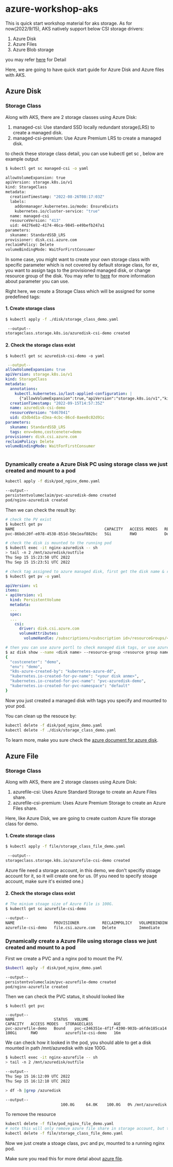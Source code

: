 # azure-workshop-aks
This is quick start workshop material for aks storage.
As for now(2022/9/15), AKS natively support below CSI storage drivers:
1. Azure Disk
2. Azure Files
3. Azure Blob storage

you may refer [here](https://docs.microsoft.com/en-us/azure/aks/csi-storage-drivers) for Detail

Here, we are going to have quick start guide for Azure Disk and Azure files with AKS.

## Azure Disk

### Storage Class

Along with AKS, there are 2 storage classes using Azure Disk:
1. managed-csi: Use standard SSD locally redundant storage(LRS) to create a managed disk.
2. managed-csi-premium: Use Azure Premium LRS to create a managed disk.

to check these storage class detail, you can use kubectl get sc <storage class>, below are example output
```bash
$ kubectl get sc managed-csi -o yaml

allowVolumeExpansion: true
apiVersion: storage.k8s.io/v1
kind: StorageClass
metadata:
  creationTimestamp: "2022-08-26T08:17:03Z"
  labels:
    addonmanager.kubernetes.io/mode: EnsureExists
    kubernetes.io/cluster-service: "true"
  name: managed-csi
  resourceVersion: "413"
  uid: 44276e82-4174-46ca-9845-e49befb247a1
parameters:
  skuname: StandardSSD_LRS
provisioner: disk.csi.azure.com
reclaimPolicy: Delete
volumeBindingMode: WaitForFirstConsumer
```
In some case, you might want to create your own storage class with specific parameter which is not covered by default storage class, for ex, you want to assign tags to the provisioned managed disk, or change resource group of the disk. You may refer to [here](https://docs.microsoft.com/en-us/azure/aks/azure-disk-csi#storage-class-driver-dynamic-disks-parameters) for more information about parameter you can use.

Right here, we create a Storage Class which will be assigned for some predefined tags:

#### 1. Create storage class

```bash
$ kubectl apply -f ./disk/storage_class_demo.yaml
```
```bash
 --output--
storageclass.storage.k8s.io/azuredisk-csi-demo created
```

#### 2. Check the storage class exist

```
$ kubectl get sc azuredisk-csi-demo -o yaml
```
```yaml
 --output--
allowVolumeExpansion: true
apiVersion: storage.k8s.io/v1
kind: StorageClass
metadata:
  annotations:
    kubectl.kubernetes.io/last-applied-configuration: |
      {"allowVolumeExpansion":true,"apiVersion":"storage.k8s.io/v1","kind":"StorageClass","metadata":{"annotations":{},"name":"azuredisk-csi-demo"},"parameters":{"skuname":"StandardSSD_LRS","tags":"env=demo,costceneter=demo"},"provisioner":"disk.csi.azure.com","reclaimPolicy":"Delete","volumeBindingMode":"WaitForFirstConsumer"}
  creationTimestamp: "2022-09-15T14:57:35Z"
  name: azuredisk-csi-demo
  resourceVersion: "6467041"
  uid: d3db4d1a-d3ea-4cbc-86cd-8aee8c82d91c
parameters:
  skuname: StandardSSD_LRS
  tags: env=demo,costceneter=demo
provisioner: disk.csi.azure.com
reclaimPolicy: Delete
volumeBindingMode: WaitForFirstConsumer
  
```
### Dynamically create a Azure Disk PC using storage class we just created and mount to a pod

```bash
kubectl apply -f disk/pod_nginx_demo.yaml
```
```bash
--output--
persistentvolumeclaim/pvc-azuredisk-demo created
pod/nginx-azuredisk created
```
Then we can check the result by:
```bash
# check the PV exist
$ kubectl get pv
NAME                                       CAPACITY   ACCESS MODES   RECLAIM POLICY   STATUS   CLAIM                        STORAGECLASS         REASON   AGE
pvc-86bdc20f-e078-4538-851d-50e1eaf882bc   5Gi        RWO            Delete           Bound    default/pvc-azuredisk-demo   azuredisk-csi-demo            55s

# check the disk is mounted to the running pod
$ kubectl exec -it nginx-azuredisk -- sh
> tail -n 2 /mnt/azuredisk/outfile
Thu Sep 15 15:23:50 UTC 2022
Thu Sep 15 15:23:51 UTC 2022

# check tag assigned to azure managed disk, first get the disk name & resource group
$ kubectl get pv -o yaml
```
```yaml
apiVersion: v1
items:
- apiVersion: v1
  kind: PersistentVolume
  metadata:
  ...
  spec:
  ...
    csi:
      driver: disk.csi.azure.com
      volumeAttributes:
        volumeHandle: /subscriptions/<subscription id>/resourceGroups/<resource group name>/providers/Microsoft.Compute/disks/<disk name>
```
```bash
# then you can use azure portl to check managed disk tags, or use azure cli like below:
$ az disk show --name <disk name> --resource-group <resource group name> --query tags
{
  "costceneter": "demo",
  "env": "demo",
  "k8s-azure-created-by": "kubernetes-azure-dd",
  "kubernetes.io-created-for-pv-name": "<your disk anme>",
  "kubernetes.io-created-for-pvc-name": "pvc-azuredisk-demo",
  "kubernetes.io-created-for-pvc-namespace": "default"
}
```
Now you just created a managed disk with tags you specify and mounted to your pod.

You can clean up the resouce by:
```bash
kubectl delete -f disk/pod_nginx_demo.yaml
kubectl delete -f ./disk/storage_class_demo.yaml
```
To learn more, make you sure check the [azure document for azure disk](https://docs.microsoft.com/en-us/azure/aks/azure-disk-csi).


## Azure File

### Storage Class

Along with AKS, there are 2 storage classes using Azure Disk:
1. azurefile-csi: Uses Azure Standard Storage to create an Azure Files share.
2. azurefile-csi-premium: Uses Azure Premium Storage to create an Azure Files share.

Here, like Azure Disk, we are going to create custom Azure file storage class for demo.
#### 1. Create storage class

```bash
$ kubectl apply -f file/storage_class_file_demo.yaml 

 --output--
storageclass.storage.k8s.io/azurefile-csi-demo created

```
Azure file need a storage account, in this demo, we don't specifiy stoage account for it, so it will create one for us. (If you need to specify stoage account, make sure it's existed one.)
#### 2. Check the storage class exist
```bash
# The minium stoage size of Azure File is 100G.
$ kubectl get sc azurefile-csi-demo

--output--
NAME                 PROVISIONER          RECLAIMPOLICY   VOLUMEBINDINGMODE   ALLOWVOLUMEEXPANSION   AGE
azurefile-csi-demo   file.csi.azure.com   Delete          Immediate           true                   9m59s
```

### Dynamically create a Azure File using storage class we just created and mount to a pod
First we create a PVC and a nginx pod to mount the PV.
```bash
$kubectl apply -f disk/pod_nginx_demo.yaml

--output--
persistentvolumeclaim/pvc-azurefile-demo created
pod/nginx-azurefile created
```

Then we can check the PVC status, it should looked like
```
$ kubectl get pvc

--output--
NAME                 STATUS   VOLUME                                     CAPACITY   ACCESS MODES   STORAGECLASS         AGE
pvc-azurefile-demo   Bound    pvc-c346351e-4f1f-4390-903b-a6fde185ca14   100Gi      RWO            azurefile-csi-demo   16m
```

We can check how it looked in the pod, you should able to get a disk mounted in path /mnt/azuredisk with size 100G.
```bash
$ kubectl exec -it nginx-azurefile -- sh
> tail -n 2 /mnt/azuredisk/outfile

--output--
Thu Sep 15 16:12:09 UTC 2022
Thu Sep 15 16:12:10 UTC 2022

> df -h |grep /azuredisk

--output--
                        100.0G     64.0K    100.0G   0% /mnt/azuredisk
```

To remove the resource
```bash
kubectl delete -f file/pod_nginx_file_demo.yaml 
# note this will only remove azure file share in storage account, but the storage account won't be delete, you may have to remove it manually.
kubectl delete -f file/storage_class_file_demo.yaml

```

Now we just create a stoage class, pvc and pv, mounted to a running nginx pod.

Make sure you read this for more detal about [azure file](https://docs.microsoft.com/en-us/azure/aks/azure-files-csi).
